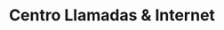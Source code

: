 ---
title: "Centro Llamadas & Internet"
url: /villa-altagracia/centro-llamadas-und-internet/
shop: general
---